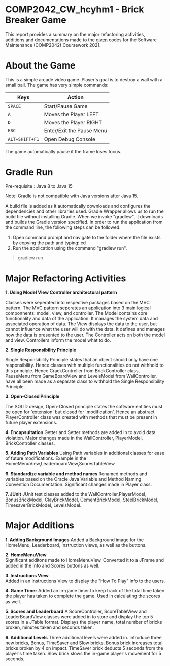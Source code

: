 # COMP2042_CW_hcyhm1 - Brick Breaker Game
This report provides a summary on the major refactoring activities, additions and documentations made to the [given](https://github.com/FilippoRanza/Brick_Destroy) codes for the Software Maintenance (COMP2042) Coursework 2021.
# About the Game
This is a simple arcade video game. Player's goal is to destroy a wall with a small ball. The game has very simple commands: 

|     Keys      |     Action    |
| ------------- | ------------- |
|`SPACE`|Start/Pause Game|
|`A`|Moves the Player LEFT|
|`D`|Moves the Player RIGHT|
|`ESC`|Enter/Exit the Pause Menu|
|`ALT+SHIFT+F1`|Open Debug Console|
 

The game automatically pause if the frame loses focus.
# Gradle Run

Pre-requisite : Java 8 to Java 15

Note: Gradle is not compatible with Java versions after Java 15.

A build file is added as it automatically downloads and configures the dependencies and other libraries used. Gradle Wrapper allows us to run the build file without installing Gradle. When we invoke "gradlew", it downloads and builds the Gradle version specified. In order to run the application from the command line, the following steps can be followed:

  1. Open command prompt and navigate to the folder where the file exists by copying the path and typing: cd <path>
  2. Run the application using the command "gradlew run".

 > gradlew run


# Major Refactoring Activities
**1. Using Model View Controller architectural pattern**

Classes were seperated into respective packages based on the MVC pattern. The MVC pattern seperates an application into 3 main logical componnents: model, view, and controller.
The Model contains core functionality and data of the application. It manages the system data and associated operation of data.
The View displays the data to the user, but cannot influence what the user will do with the data. It defines and manages how the data is presented to the user.
The Controller acts on both the model and view. Controllers inform the model what to do.


**2. Single Responsibility Principle**
  
  Single Responsibility Principle states that an object should only have one responsibility. Hence classes with multiple functionalities do not withhold to this principle.
  Hence CrackController from BrickController class, PauseMenu from GameBoardView and LevelsModel from WallController, have all been made as a separate class to withhold the Single Responsibility Principle.
  

**3. Open-Closed Principle**
  
 The SOLID design, Open-Closed principle states the software entities must be open for 'extension' but closed for 'modification'. Hence an abstract PlayerController class was created with methods that must be present in future player extensions.
 
**4. Encapsultation**
 Getter and Setter methods are added in to avoid data violation. Major changes made in the WallController, PlayerModel, BrickController classes.
 
**5. Adding Path Variables**
 Using Path variables in additional classes for ease of future modifications. Example in the HomeMenuView,LeaderboardView,ScoresTableView
 
**6. Standardize variable and method names** 
 Renamed methods and variables based on the Oracle Java Variable and Method Naming Convention Documentation. Significant changes made in Player class.
 
**7. JUnit** 
JUnit test classes added to the WallController,PlayerModel, BonusBrickModel, ClayBrickModel, CementBrickModel, SteelBrickModel, TimesaverBrickModel, LevelsModel.
 
 
# Major Additions
**1. Adding Background Images** 
Added a Background image for the HomeMenu, Leaderboard, Instruction views, as well as the buttons.
 
**2. HomeMenuView**  
Significant additons made to HomeMenuView. Converted it to a JFrame and added in the Info and Scores buttons as well. 
 
**3. Instructions View**  
Added in an Instructions View to display the "How To Play" info to the users. 

**4. Game Timer** 
Added an in-game timer to keep track of the total time taken the player has taken to complete the game. Used in calculating the scores as well. 
 
**5. Scores and Leaderboard** 
A ScoreController, ScoreTableView and LeaderBoardView classes were added in to store and display the top 5 scores in a JTable format. Displays the player name, total number of bricks broken, minutes taken and seconds taken.

**6. Additional Levels** 
Three additional levels were added in. Introduce three new bricks, Bonus, TimeSaver and Slow bricks. Bonus brick increases total bricks broken by 4 on impact. TimeSaver brick deducts 5 seconds from the player's time taken. Slow brick slows the in-game player's movement for 5 seconds.
 
 
